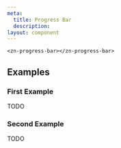 ```yaml
---
meta:
  title: Progress Bar
  description:
layout: component
---
```


```html:preview
<zn-progress-bar></zn-progress-bar>
```

## Examples

### First Example

TODO

### Second Example

TODO


